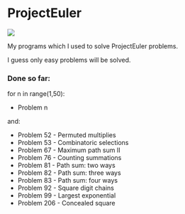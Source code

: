 # ProjectEuler

<img src="https://projecteuler.net/profile/MamCieNaHita.png" />

My programs which I used to solve ProjectEuler problems.

I guess only easy problems will be solved.

### Done so far:
for n in range(1,50):
  - Problem n

and:
- Problem 52 - Permuted multiplies
- Problem 53 - Combinatoric selections
- Problem 67 - Maximum path sum II
- Problem 76 - Counting summations
- Problem 81 - Path sum: two ways
- Problem 82 - Path sum: three ways
- Problem 83 - Path sum: four ways
- Problem 92 - Square digit chains
- Problem 99 - Largest exponential
- Problem 206 - Concealed square
